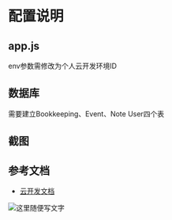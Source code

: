 # 配置说明
## app.js
env参数需修改为个人云开发环境ID

## 数据库
 需要建立Bookkeeping、Event、Note User四个表

## 截图

## 参考文档

- [云开发文档](https://developers.weixin.qq.com/miniprogram/dev/wxcloud/basis/getting-started.html)

![这里随便写文字](你刚复制的图片路径)

